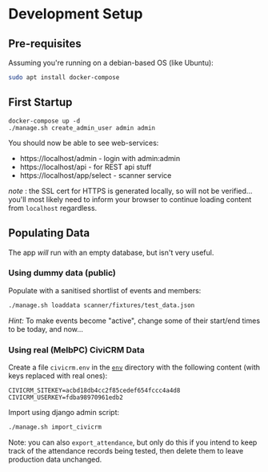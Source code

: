# Development Setup

## Pre-requisites

Assuming you're running on a debian-based OS (like Ubuntu):

```bash
sudo apt install docker-compose
```

## First Startup

```
docker-compose up -d
./manage.sh create_admin_user admin admin
```

You should now be able to see web-services:

* https://localhost/admin - login with admin:admin
* https://localhost/api - for REST api stuff
* https://localhost/app/select - scanner service

*note* : the SSL cert for HTTPS is generated locally, so will not be verified... you'll most likely need to inform your browser to continue loading content from `localhost` regardless.

## Populating Data

The app *will* run with an empty database, but isn't very useful.

### Using dummy data (public)

Populate with a sanitised shortlist of events and members:

```bash
./manage.sh loaddata scanner/fixtures/test_data.json
```

*Hint:* To make events become "active", change some of their start/end times to be today, and now...

### Using real (MelbPC) CiviCRM Data

Create a file `civicrm.env` in the [`env`](env) directory with the
following content (with keys replaced with real ones):

```
CIVICRM_SITEKEY=acbd18db4cc2f85cedef654fccc4a4d8
CIVICRM_USERKEY=fdba98970961edb2
```

Import using django admin script:

```bash
./manage.sh import_civicrm
```

Note: you can also `export_attendance`, but only do this if you intend to keep track of the attendance records being tested, then delete them to leave production data unchanged.